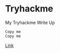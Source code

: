 # Tryhackme
My Tryhackme Write Up
```
Copy me
Copy me
```
[Link](https://github.com/Leng-Phirun/Tryhackme/blob/main/test.md)
